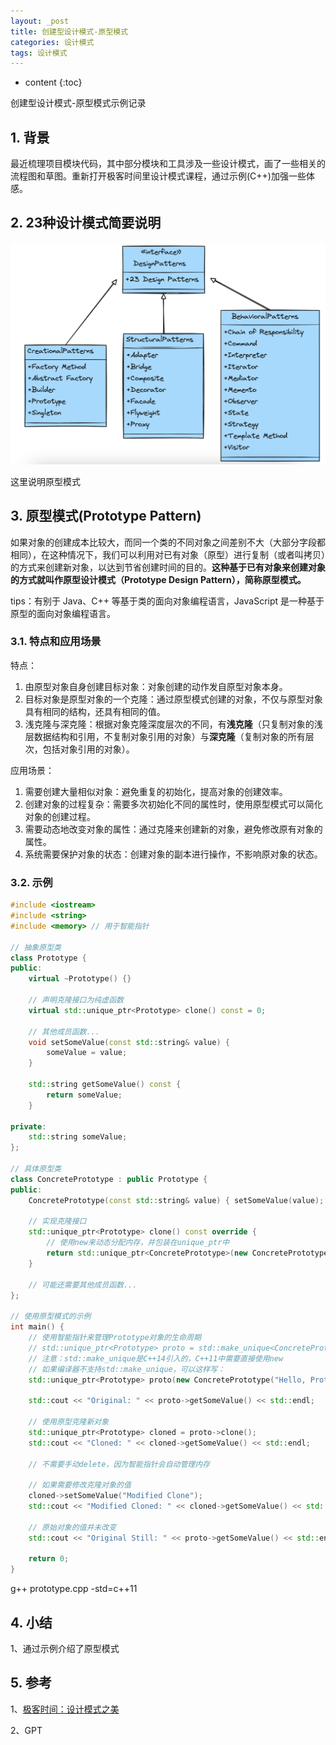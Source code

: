 ```yaml
---
layout: _post
title: 创建型设计模式-原型模式
categories: 设计模式
tags: 设计模式
---
```


* content
{:toc}

创建型设计模式-原型模式示例记录



## 1. 背景

最近梳理项目模块代码，其中部分模块和工具涉及一些设计模式，画了一些相关的流程图和草图。重新打开极客时间里设计模式课程，通过示例(C++)加强一些体感。

## 2. 23种设计模式简要说明

![23种设计模式](/images/2024-05-12-20240512100608.png)

这里说明原型模式

## 3. 原型模式(Prototype Pattern)

如果对象的创建成本比较大，而同一个类的不同对象之间差别不大（大部分字段都相同），在这种情况下，我们可以利用对已有对象（原型）进行复制（或者叫拷贝）的方式来创建新对象，以达到节省创建时间的目的。**这种基于已有对象来创建对象的方式就叫作原型设计模式（Prototype Design Pattern），简称原型模式。**

tips：有别于 Java、C++ 等基于类的面向对象编程语言，JavaScript 是一种基于原型的面向对象编程语言。

### 3.1. 特点和应用场景

特点：

1. 由原型对象自身创建目标对象：对象创建的动作发自原型对象本身。
2. 目标对象是原型对象的一个克隆：通过原型模式创建的对象，不仅与原型对象具有相同的结构，还具有相同的值。
3. 浅克隆与深克隆：根据对象克隆深度层次的不同，有**浅克隆**（只复制对象的浅层数据结构和引用，不复制对象引用的对象）与**深克隆**（复制对象的所有层次，包括对象引用的对象）。

应用场景：

1. 需要创建大量相似对象：避免重复的初始化，提高对象的创建效率。
2. 创建对象的过程复杂：需要多次初始化不同的属性时，使用原型模式可以简化对象的创建过程。
3. 需要动态地改变对象的属性：通过克隆来创建新的对象，避免修改原有对象的属性。
4. 系统需要保护对象的状态：创建对象的副本进行操作，不影响原对象的状态。

### 3.2. 示例

```cpp
#include <iostream>  
#include <string>  
#include <memory> // 用于智能指针  
  
// 抽象原型类  
class Prototype {  
public:  
    virtual ~Prototype() {}  
  
    // 声明克隆接口为纯虚函数  
    virtual std::unique_ptr<Prototype> clone() const = 0;  
  
    // 其他成员函数...  
    void setSomeValue(const std::string& value) {  
        someValue = value;  
    }  
  
    std::string getSomeValue() const {  
        return someValue;  
    }  
  
private:  
    std::string someValue;  
};  
  
// 具体原型类  
class ConcretePrototype : public Prototype {  
public:  
    ConcretePrototype(const std::string& value) { setSomeValue(value); }  
  
    // 实现克隆接口  
    std::unique_ptr<Prototype> clone() const override {  
        // 使用new来动态分配内存，并包装在unique_ptr中  
        return std::unique_ptr<ConcretePrototype>(new ConcretePrototype(*this));  
    }  
  
    // 可能还需要其他成员函数...  
};  
  
// 使用原型模式的示例  
int main() {  
    // 使用智能指针来管理Prototype对象的生命周期  
    // std::unique_ptr<Prototype> proto = std::make_unique<ConcretePrototype>("Hello, Prototype!");  
    // 注意：std::make_unique是C++14引入的，C++11中需要直接使用new  
    // 如果编译器不支持std::make_unique，可以这样写：  
    std::unique_ptr<Prototype> proto(new ConcretePrototype("Hello, Prototype!"));  
  
    std::cout << "Original: " << proto->getSomeValue() << std::endl;  
  
    // 使用原型克隆新对象  
    std::unique_ptr<Prototype> cloned = proto->clone();  
    std::cout << "Cloned: " << cloned->getSomeValue() << std::endl;  
  
    // 不需要手动delete，因为智能指针会自动管理内存  
  
    // 如果需要修改克隆对象的值  
    cloned->setSomeValue("Modified Clone");  
    std::cout << "Modified Cloned: " << cloned->getSomeValue() << std::endl;  
  
    // 原始对象的值并未改变  
    std::cout << "Original Still: " << proto->getSomeValue() << std::endl;  
  
    return 0;  
}
```

g++ prototype.cpp -std=c++11

## 4. 小结

1、通过示例介绍了原型模式

## 5. 参考

1、[极客时间：设计模式之美](https://time.geekbang.org/column/article/200786)

2、GPT

